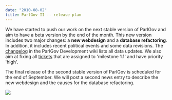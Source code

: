 ```yaml
---
date: "2010-08-02"
title: ParlGov II -- release plan
---
```


We have started to push our work on the next stable version of ParlGov and aim to have a beta version by the end of the month. This new version includes two major changes: a **new webdesign** and a **database refactoring**. In addition, it includes recent political events and some data revisions. The [changelog](http://wiki.parlgov.org/wiki/ChangeLog) in the ParlGov Development wiki lists all data updates. We also aim at fixing all [tickets](http://wiki.parlgov.org/query?status=accepted&status=assigned&status=new&status=reopened&order=priority&priority=high&col=id&col=summary&col=milestone&col=priority&col=status&col=owner&col=reporter&milestone=1.1) that are assigned to 'milestone 1.1' and have priority 'high'.

The final release of the second stable version of ParlGov is scheduled for the end of September. We will post a second news entry to describe the new webdesign and the causes for the database refactoring.

![](/images/parliament-germany.jpg)
